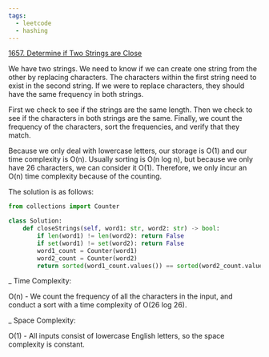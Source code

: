 ```yaml
---
tags:
  - leetcode
  - hashing
---
```


<a href="https://leetcode.com/problems/determine-if-two-strings-are-close/">
1657. Determine if Two Strings are Close</a>

We have two strings. We need to know if we can create one string from the other
by replacing characters. The characters within the first string need to exist in
the second string. If we were to replace characters, they should have the same
frequency in both strings.

First we check to see if the strings are the same length. Then we check to see
if the characters in both strings are the same. Finally, we count the frequency
of the characters, sort the frequencies, and verify that they match.

Because we only deal with lowercase letters, our storage is O(1) and our time
complexity is O(n). Usually sorting is O(n log n), but because we only have 26
characters, we can consider it O(1). Therefore, we only incur an O(n) time
complexity because of the counting.

The solution is as follows:

```python
from collections import Counter

class Solution:
    def closeStrings(self, word1: str, word2: str) -> bool:
        if len(word1) != len(word2): return False
        if set(word1) != set(word2): return False
        word1_count = Counter(word1)
        word2_count = Counter(word2)
        return sorted(word1_count.values()) == sorted(word2_count.values())
```

\_ Time Complexity:

O(n) - We count the frequency of all the characters in the input, and conduct a
sort with a time complexity of O(26 log 26).

\_ Space Complexity:

O(1) - All inputs consist of lowercase English letters, so the space complexity
is constant.

